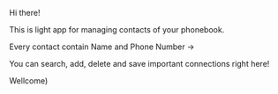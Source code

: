 Hi there!

This is light app for managing contacts of your phonebook.

Every contact contain Name and Phone Number -> 

You can search, add, delete and save important connections right here!

Wellcome)
